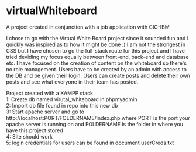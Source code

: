 # virtualWhiteboard

A project created in conjunction with a job application with CIC-IBM

I chose to go with the Virtual White Board project since it sounded fun and I quickly was inspired as to how it might be done :)
I am not the strongest in CSS but I have chosen to go the full-stack route for this project and I have tried deviding my focus equally between front-end, back-end and database etc.
I have focused on the creation of content on the whiteboard so there's no role management. Users have to be created by an admin with access to the DB and be given their login. Users can create posts and delete their own posts and see what everyone in their team has posted.

Project created with a XAMPP stack  
1: Create db named virutal_whiteboard in phpmyadmin  
2: Import db file found in repo into this new db  
3: Start apache server and go to http://localhost:PORT/FOLDERNAME/index.php where PORT is the port your apache server is running on and FOLDERNAME is the folder in where you have this project stored  
4: Site should work  
5: login credentials for users can be found in document userCreds.txt
